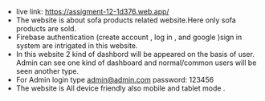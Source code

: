 * live link:  https://assigment-12-1d376.web.app/
* The website is about sofa products related website.Here only sofa products are sold.
* Firebase authentication (create account , log in , and google )sign in system are intrigated in this website.
* In this website 2 kind of dashbord will be appeared on the basis of user. Admin can see one kind of dashboard and normal/common users will be seen another type.
* For Admin login type admin@admin.com password: 123456
* The website is All device friendly also mobile and tablet mode .
 